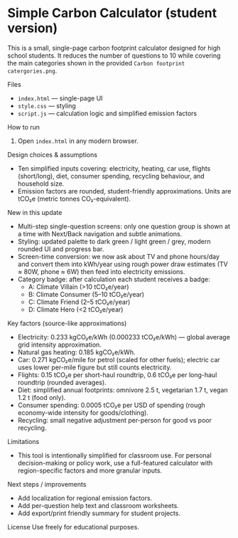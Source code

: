 # Simple Carbon Calculator (student version)

This is a small, single-page carbon footprint calculator designed for high school students. It reduces the number of questions to 10 while covering the main categories shown in the provided `Carbon footprint catergories.png`.

Files
- `index.html` — single-page UI
- `style.css` — styling
- `script.js` — calculation logic and simplified emission factors

How to run
1. Open `index.html` in any modern browser.

Design choices & assumptions
- Ten simplified inputs covering: electricity, heating, car use, flights (short/long), diet, consumer spending, recycling behaviour, and household size.
- Emission factors are rounded, student-friendly approximations. Units are tCO₂e (metric tonnes CO₂-equivalent).

New in this update
- Multi-step single-question screens: only one question group is shown at a time with Next/Back navigation and subtle animations.
- Styling: updated palette to dark green / light green / grey, modern rounded UI and progress bar.
- Screen-time conversion: we now ask about TV and phone hours/day and convert them into kWh/year using rough power draw estimates (TV ≈ 80W, phone ≈ 6W) then feed into electricity emissions.
- Category badge: after calculation each student receives a badge:
	- A: Climate Villain (>10 tCO₂e/year)
	- B: Climate Consumer (5–10 tCO₂e/year)
	- C: Climate Friend (2–5 tCO₂e/year)
	- D: Climate Hero (<2 tCO₂e/year)

Key factors (source-like approximations)
- Electricity: 0.233 kgCO₂e/kWh (0.000233 tCO₂e/kWh) — global average grid intensity approximation.
- Natural gas heating: 0.185 kgCO₂e/kWh.
- Car: 0.271 kgCO₂e/mile for petrol (scaled for other fuels); electric car uses lower per-mile figure but still counts electricity.
- Flights: 0.15 tCO₂e per short-haul roundtrip, 0.6 tCO₂e per long-haul roundtrip (rounded averages).
- Diet: simplified annual footprints: omnivore 2.5 t, vegetarian 1.7 t, vegan 1.2 t (food only).
- Consumer spending: 0.0005 tCO₂e per USD of spending (rough economy-wide intensity for goods/clothing).
- Recycling: small negative adjustment per-person for good vs poor recycling.

Limitations
- This tool is intentionally simplified for classroom use. For personal decision-making or policy work, use a full-featured calculator with region-specific factors and more granular inputs.

Next steps / improvements
- Add localization for regional emission factors.
- Add per-question help text and classroom worksheets.
- Add export/print friendly summary for student projects.

License
Use freely for educational purposes.
